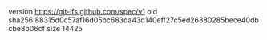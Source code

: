 version https://git-lfs.github.com/spec/v1
oid sha256:88315d0c57af16d05bc683da43d140eff27c5ed26380285bece40dbcbe8b06cf
size 14425
